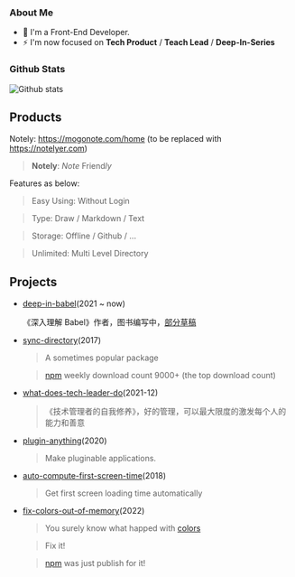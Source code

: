### About Me

- 👨  I'm a Front-End Developer.
- ⚡   I'm now focused on **Tech Product** / **Teach Lead** / **Deep-In-Series**

### Github Stats

![Github stats](https://github-readme-stats.vercel.app/api/?username=hoperyy&show_icons=true&icon_color=CE1D2D&text_color=718096&bg_color=ffffff&hide_title=true)

## Products

Notely: https://mogonote.com/home (to be replaced with https://notelyer.com)

> **Notely**: *Note* Friend*ly*<br>

Features as below:

>   Easy Using: Without Login

>   Type: Draw / Markdown / Text

>   Storage: Offline / Github / ... 

>   Unlimited: Multi Level Directory

## Projects

+   [deep-in-babel](https://github.com/hoperyy/deep-in-babel)(2021 ~ now)

    《深入理解 Babel》作者，图书编写中，[部分草稿](https://hoperyy.github.io/deep-in-babel)

+   [sync-directory](https://github.com/hoperyy/sync-directory)(2017)

    > A sometimes popular package

    > [npm](https://www.npmjs.com/package/sync-directory) weekly download count 9000+ (the top download count)

+   [what-does-tech-leader-do](https://github.com/hoperyy/what-does-tech-leader-do)(2021-12)

    > 《技术管理者的自我修养》，好的管理，可以最大限度的激发每个人的能力和善意

+   [plugin-anything](https://github.com/hoperyy/blog/issues/150)(2020)

    > Make pluginable applications.

+   [auto-compute-first-screen-time](https://github.com/hoperyy/auto-compute-first-screen-time)(2018)

    > Get first screen loading time automatically

+   [fix-colors-out-of-memory](https://www.npmjs.com/package/fix-colors-out-of-memory)(2022)

    > You surely know what happed with [colors](https://github.com/Marak/colors.js/issues/285)
    
    > Fix it!

    > [npm](https://www.npmjs.com/package/fix-colors-out-of-memory) was just publish for it!
